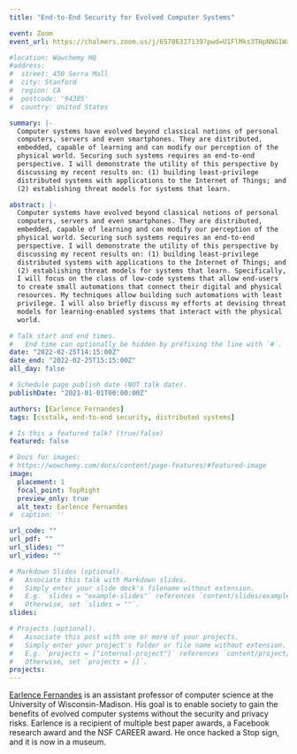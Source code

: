 ```yaml
---
title: "End-to-End Security for Evolved Computer Systems"

event: Zoom
event_url: https://chalmers.zoom.us/j/65786317139?pwd=U1FlMks3THpNNG1WaFRJNkJxQXdBQT09

#location: Wowchemy HQ
#address:
#  street: 450 Serra Mall
#  city: Stanford
#  region: CA
#  postcode: '94305'
#  country: United States

summary: |-
  Computer systems have evolved beyond classical notions of personal
  computers, servers and even smartphones. They are distributed,
  embedded, capable of learning and can modify our perception of the
  physical world. Securing such systems requires an end-to-end
  perspective. I will demonstrate the utility of this perspective by
  discussing my recent results on: (1) building least-privilege
  distributed systems with applications to the Internet of Things; and
  (2) establishing threat models for systems that learn.

abstract: |-
  Computer systems have evolved beyond classical notions of personal
  computers, servers and even smartphones. They are distributed,
  embedded, capable of learning and can modify our perception of the
  physical world. Securing such systems requires an end-to-end
  perspective. I will demonstrate the utility of this perspective by
  discussing my recent results on: (1) building least-privilege
  distributed systems with applications to the Internet of Things; and
  (2) establishing threat models for systems that learn. Specifically,
  I will focus on the class of low-code systems that allow end-users
  to create small automations that connect their digital and physical
  resources. My techniques allow building such automations with least
  privilege. I will also briefly discuss my efforts at devising threat
  models for learning-enabled systems that interact with the physical
  world.

# Talk start and end times.
#   End time can optionally be hidden by prefixing the line with `#`.
date: "2022-02-25T14:15:00Z"
date_end: "2022-02-25T15:15:00Z"
all_day: false

# Schedule page publish date (NOT talk date).
publishDate: "2021-01-01T00:00:00Z"

authors: [Earlence Fernandes]
tags: [csstalk, end-to-end security, distributed systems]

# Is this a featured talk? (true/false)
featured: false

# Docs for images:
# https://wowchemy.com/docs/content/page-features/#featured-image
image:
  placement: 1
  focal_point: TopRight
  preview_only: true
  alt_text: Earlence Fernandes
#  caption: ''

url_code: ""
url_pdf: ""
url_slides: ""
url_video: ""

# Markdown Slides (optional).
#   Associate this talk with Markdown slides.
#   Simply enter your slide deck's filename without extension.
#   E.g. `slides = "example-slides"` references `content/slides/example-slides.md`.
#   Otherwise, set `slides = ""`.
slides:

# Projects (optional).
#   Associate this post with one or more of your projects.
#   Simply enter your project's folder or file name without extension.
#   E.g. `projects = ["internal-project"]` references `content/project/deep-learning/index.md`.
#   Otherwise, set `projects = []`.
projects:
---
```


[Earlence Fernandes](http://www.earlence.com/) is an assistant
professor of computer science at the University of
Wisconsin-Madison. His goal is to enable society to gain the benefits
of evolved computer systems without the security and privacy
risks. Earlence is a recipient of multiple best paper awards, a
Facebook research award and the NSF CAREER award. He once hacked a
Stop sign, and it is now in a museum.
